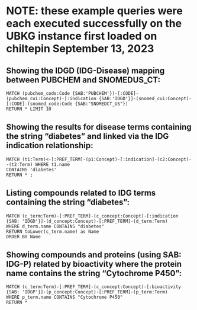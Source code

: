 
<strong><h1>NOTE: these example queries were each executed successfully on the UBKG instance first loaded on chiltepin September 13, 2023</h1></strong>

<h2>Showing the IDGD (IDG-Disease) mapping between PUBCHEM and SNOMEDUS_CT:</h2>

````
MATCH (pubchem_code:Code {SAB:'PUBCHEM'})-[:CODE]-(pubchem_cui:Concept)-[:indication {SAB:'IDGD'}]-(snomed_cui:Concept)-[:CODE]-(snomed_code:Code {SAB:"SNOMEDCT_US"})
RETURN * LIMIT 10
````

<h2>Showing the results for disease terms containing the string “diabetes” and linked via the IDG indication relationship:</h2>

````
MATCH (t1:Term)<-[:PREF_TERM]-(p1:Concept)-[:indication]-(c2:Concept)--(t2:Term) WHERE t1.name 
CONTAINS 'diabetes' 
RETURN * ;
````

<h2>Listing compounds related to IDG terms containing the string “diabetes”:</h2>

````
MATCH (c_term:Term)-[:PREF_TERM]-(c_concept:Concept)-[:indication {SAB: 'IDGD'}]-(d_concept:Concept)-[:PREF_TERM]-(d_term:Term)
WHERE d_term.name CONTAINS "diabetes"
RETURN toLower(c_term.name) as Name
ORDER BY Name
````

<h2>Showing compounds and proteins (using SAB: IDG-P) related by bioactivity where the protein name contains the string “Cytochrome P450”:</h2>

````
MATCH (c_term:Term)-[:PREF_TERM]-(c_concept:Concept)-[:bioactivity {SAB: 'IDGP'}]-(p_concept:Concept)-[:PREF_TERM]-(p_term:Term)
WHERE p_term.name CONTAINS "Cytochrome P450"
RETURN *
````
